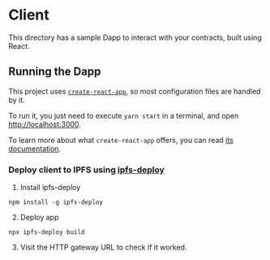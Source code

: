 # Client

This directory has a sample Dapp to interact with your contracts, built using
React.

## Running the Dapp

This project uses [`create-react-app`](https://create-react-app.dev/), so most
configuration files are handled by it.

To run it, you just need to execute `yarn start` in a terminal, and open
[http://localhost:3000](http://localhost:3000).

To learn more about what `create-react-app` offers, you can read
[its documentation](https://create-react-app.dev/docs/getting-started).

### Deploy client to IPFS using [ipfs-deploy](https://github.com/ipfs-shipyard/ipfs-deploy)

1. Install ipfs-deploy
```
npm install -g ipfs-deploy
```

2. Deploy app
```
npx ipfs-deploy build
```

3. Visit the HTTP gateway URL to check if it worked.

